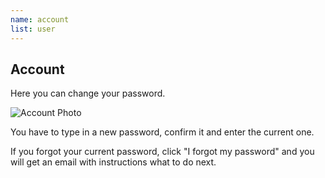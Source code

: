 ```yaml
---
name: account
list: user
---
```

<section>

## Account

Here you can change your password.

![Account Photo](/images/accountnew.png)

You have to type in a new password, confirm it and enter the current one.

If you forgot your current password, click "I forgot my password" and you will get an email with instructions what to do next.
</section>
